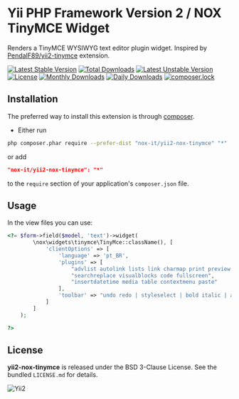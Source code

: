 Yii PHP Framework Version 2 / NOX TinyMCE Widget
================================================

Renders a TinyMCE WYSIWYG text editor plugin widget. Inspired by [PendalF89/yii2-tinymce](https://github.com/PendalF89/yii2-tinymce) extension.

[![Latest Stable Version](https://poser.pugx.org/nox-it/yii2-nox-tinymce/v/stable)](https://packagist.org/packages/nox-it/yii2-nox-tinymce)
[![Total Downloads](https://poser.pugx.org/nox-it/yii2-nox-tinymce/downloads)](https://packagist.org/packages/nox-it/yii2-nox-tinymce)
[![Latest Unstable Version](https://poser.pugx.org/nox-it/yii2-nox-tinymce/v/unstable)](https://packagist.org/packages/nox-it/yii2-nox-tinymce)
[![License](https://poser.pugx.org/nox-it/yii2-nox-tinymce/license)](https://packagist.org/packages/nox-it/yii2-nox-tinymce)
[![Monthly Downloads](https://poser.pugx.org/nox-it/yii2-nox-tinymce/d/monthly)](https://packagist.org/packages/nox-it/yii2-nox-tinymce)
[![Daily Downloads](https://poser.pugx.org/nox-it/yii2-nox-tinymce/d/daily)](https://packagist.org/packages/nox-it/yii2-nox-tinymce)
[![composer.lock](https://poser.pugx.org/nox-it/yii2-nox-tinymce/composerlock)](https://packagist.org/packages/nox-it/yii2-nox-tinymce)

## Installation

The preferred way to install this extension is through [composer](http://getcomposer.org/download/).

* Either run

```bash
php composer.phar require --prefer-dist "nox-it/yii2-nox-tinymce" "*"
```

or add

```json
"nox-it/yii2-nox-tinymce": "*"
```

to the `require` section of your application's `composer.json` file.

## Usage

In the view files you can use:

```php
<?= $form->field($model, 'text')->widget(
        \nox\widgets\tinymce\TinyMce::className(), [
            'clientOptions' => [
                'language' => 'pt_BR',
                'plugins' => [
                    "advlist autolink lists link charmap print preview anchor",
                    "searchreplace visualblocks code fullscreen",
                    "insertdatetime media table contextmenu paste"
                ],
                'toolbar' => "undo redo | styleselect | bold italic | alignleft aligncenter alignright alignjustify | bullist numlist outdent indent | link image"
            ]
        ]
    );

?>
```

## License

**yii2-nox-tinymce** is released under the BSD 3-Clause License. See the bundled `LICENSE.md` for details.

![Yii2](https://img.shields.io/badge/Powered_by-Yii_Framework-green.svg?style=flat)
